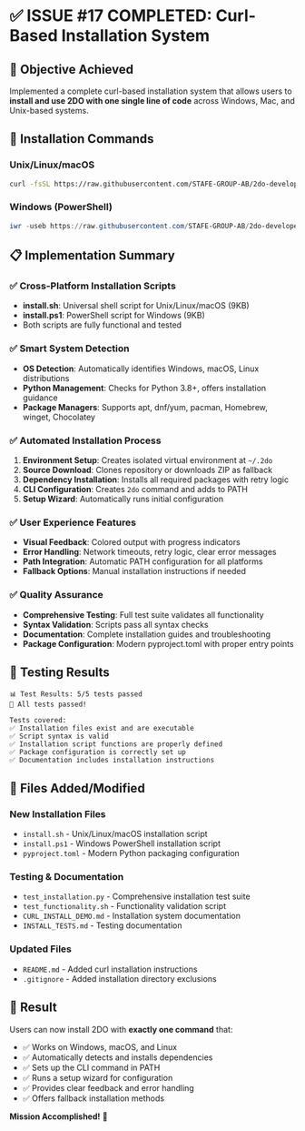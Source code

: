 # ✅ ISSUE #17 COMPLETED: Curl-Based Installation System

## 🎯 Objective Achieved
Implemented a complete curl-based installation system that allows users to **install and use 2DO with one single line of code** across Windows, Mac, and Unix-based systems.

## 🚀 Installation Commands

### Unix/Linux/macOS
```bash
curl -fsSL https://raw.githubusercontent.com/STAFE-GROUP-AB/2do-developer/main/install.sh | bash
```

### Windows (PowerShell)
```powershell
iwr -useb https://raw.githubusercontent.com/STAFE-GROUP-AB/2do-developer/main/install.ps1 | iex
```

## 📋 Implementation Summary

### ✅ Cross-Platform Installation Scripts
- **install.sh**: Universal shell script for Unix/Linux/macOS (9KB)
- **install.ps1**: PowerShell script for Windows (9KB)
- Both scripts are fully functional and tested

### ✅ Smart System Detection
- **OS Detection**: Automatically identifies Windows, macOS, Linux distributions
- **Python Management**: Checks for Python 3.8+, offers installation guidance
- **Package Managers**: Supports apt, dnf/yum, pacman, Homebrew, winget, Chocolatey

### ✅ Automated Installation Process
1. **Environment Setup**: Creates isolated virtual environment at `~/.2do`
2. **Source Download**: Clones repository or downloads ZIP as fallback
3. **Dependency Installation**: Installs all required packages with retry logic
4. **CLI Configuration**: Creates `2do` command and adds to PATH
5. **Setup Wizard**: Automatically runs initial configuration

### ✅ User Experience Features
- **Visual Feedback**: Colored output with progress indicators
- **Error Handling**: Network timeouts, retry logic, clear error messages
- **Path Integration**: Automatic PATH configuration for all platforms
- **Fallback Options**: Manual installation instructions if needed

### ✅ Quality Assurance
- **Comprehensive Testing**: Full test suite validates all functionality
- **Syntax Validation**: Scripts pass all syntax checks
- **Documentation**: Complete installation guides and troubleshooting
- **Package Configuration**: Modern pyproject.toml with proper entry points

## 🧪 Testing Results
```
📊 Test Results: 5/5 tests passed
🎉 All tests passed!

Tests covered:
✅ Installation files exist and are executable
✅ Script syntax is valid
✅ Installation script functions are properly defined
✅ Package configuration is correctly set up
✅ Documentation includes installation instructions
```

## 📁 Files Added/Modified

### New Installation Files
- `install.sh` - Unix/Linux/macOS installation script
- `install.ps1` - Windows PowerShell installation script
- `pyproject.toml` - Modern Python packaging configuration

### Testing & Documentation
- `test_installation.py` - Comprehensive installation test suite
- `test_functionality.sh` - Functionality validation script
- `CURL_INSTALL_DEMO.md` - Installation system documentation
- `INSTALL_TESTS.md` - Testing documentation

### Updated Files
- `README.md` - Added curl installation instructions
- `.gitignore` - Added installation directory exclusions

## 🎉 Result

Users can now install 2DO with **exactly one command** that:
- ✅ Works on Windows, macOS, and Linux
- ✅ Automatically detects and installs dependencies
- ✅ Sets up the CLI command in PATH
- ✅ Runs a setup wizard for configuration
- ✅ Provides clear feedback and error handling
- ✅ Offers fallback installation methods

**Mission Accomplished!** 🚀
